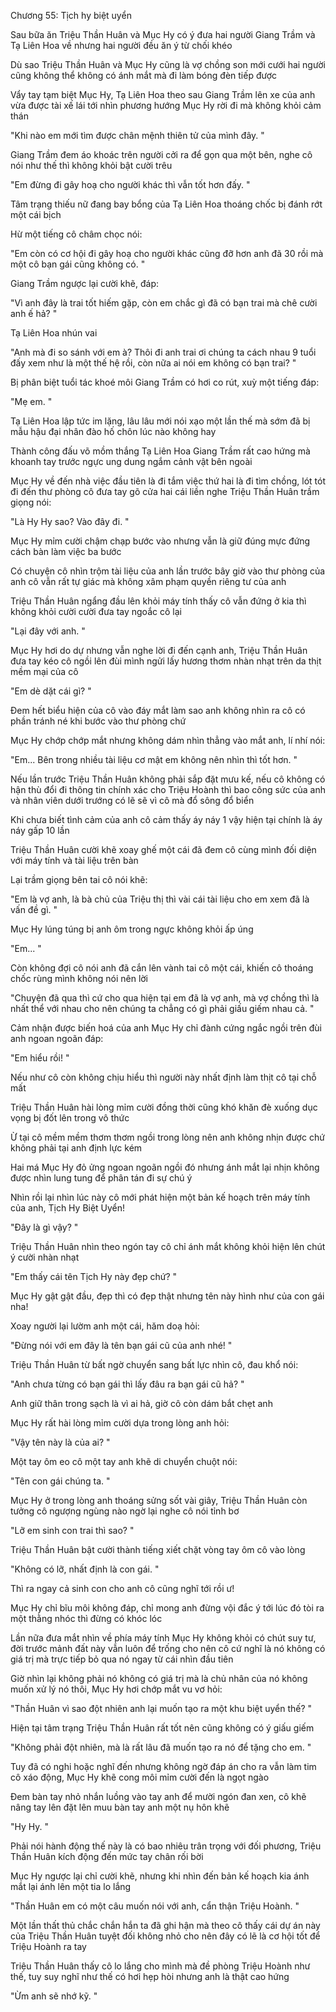 




Chương 55: Tịch hy biệt uyển

Sau bữa ăn Triệu Thần Huân và Mục Hy có ý đưa hai người Giang Trầm và Tạ Liên Hoa về nhưng hai người đều ăn ý từ chối khéo

Dù sao Triệu Thần Huân và Mục Hy cũng là vợ chồng son mới cưới hai người cũng không thể không có ánh mắt mà đi làm bóng đèn tiếp được

Vẩy tay tạm biệt Mục Hy, Tạ Liên Hoa theo sau Giang Trầm lên xe của anh vừa được tài xế lái tới nhìn phương hướng Mục Hy rời đi mà không khỏi cảm thán

"Khi nào em mới tìm được chân mệnh thiên tử của mình đây. "

Giang Trầm đem áo khoác trên người cởi ra để gọn qua một bên, nghe cô nói như thế thì không khỏi bật cười trêu

"Em đừng đi gây hoạ cho người khác thì vẫn tốt hơn đấy. "

Tâm trạng thiếu nữ đang bay bổng của Tạ Liên Hoa thoáng chốc bị đánh rớt một cái bịch

Hừ một tiếng cô châm chọc nói:

"Em còn có cơ hội đi gây hoạ cho người khác cũng đỡ hơn anh đã 30 rồi mà một cô bạn gái cũng không có. "

Giang Trầm ngược lại cười khẽ, đáp:

"Vì anh đây là trai tốt hiếm gặp, còn em chắc gì đã có bạn trai mà chê cười anh ế hả? "

Tạ Liên Hoa nhún vai

"Anh mà đi so sánh với em à? Thôi đi anh trai ơi chúng ta cách nhau 9 tuổi đấy xem như là một thế hệ rồi, còn nữa ai nói em không có bạn trai? "

Bị phân biệt tuổi tác khoé môi Giang Trầm có hơi co rút, xuỳ một tiếng đáp:

"Mẹ em. "

Tạ Liên Hoa lập tức im lặng, lâu lâu mới nói xạo một lần thế mà sớm đã bị mẫu hậu đại nhân đào hố chôn lúc nào không hay

Thành công đấu võ mồm thắng Tạ Liên Hoa Giang Trầm rất cao hứng mà khoanh tay trước ngực ung dung ngắm cảnh vật bên ngoài

Mục Hy về đến nhà việc đầu tiên là đi tắm việc thứ hai là đi tìm chồng, lót tót đi đến thư phòng cô đưa tay gõ cửa hai cái liền nghe Triệu Thần Huân trầm giọng nói:

"Là Hy Hy sao? Vào đây đi. "

Mục Hy mỉm cười chậm chạp bước vào nhưng vẫn là giữ đúng mực đứng cách bàn làm việc ba bước

Có chuyện cô nhìn trộm tài liệu của anh lần trước bây giờ vào thư phòng của anh cô vẫn rất tự giác mà không xâm phạm quyền riêng tư của anh

Triệu Thần Huân ngẩng đầu lên khỏi máy tính thấy cô vẫn đứng ở kia thì không khỏi cười cười đưa tay ngoắc cô lại

"Lại đây với anh. "

Mục Hy hơi do dự nhưng vẫn nghe lời đi đến cạnh anh, Triệu Thần Huân đưa tay kéo cô ngồi lên đùi mình ngửi lấy hương thơm nhàn nhạt trên da thịt mềm mại của cô

"Em dè dặt cái gì? "

Đem hết biểu hiện của cô vào đáy mắt làm sao anh không nhìn ra cô có phần tránh né khi bước vào thư phòng chứ

Mục Hy chớp chớp mắt nhưng không dám nhìn thẳng vào mắt anh, lí nhí nói:

"Em... Bên trong nhiều tài liệu cơ mật em không nên nhìn thì tốt hơn. "

Nếu lần trước Triệu Thần Huân không phải sắp đặt mưu kế, nếu cô không có hận thù đổi đi thông tin chính xác cho Triệu Hoành thì bao công sức của anh và nhân viên dưới trướng có lẽ sẽ vì cô mà đổ sông đổ biển

Khi chưa biết tình cảm của anh cô cảm thấy áy náy 1 vậy hiện tại chính là áy náy gấp 10 lần

Triệu Thần Huân cười khẽ xoay ghế một cái đã đem cô cùng mình đối diện với máy tính và tài liệu trên bàn

Lại trầm giọng bên tai cô nói khẽ:

"Em là vợ anh, là bà chủ của Triệu thị thì vài cái tài liệu cho em xem đã là vấn đề gì. "

Mục Hy lúng túng bị anh ôm trong ngực không khỏi ấp úng

"Em... "

Còn không đợi cô nói anh đã cắn lên vành tai cô một cái, khiến cô thoáng chốc rùng mình không nói nên lời

"Chuyện đã qua thì cứ cho qua hiện tại em đã là vợ anh, mà vợ chồng thì là nhất thể với nhau cho nên chúng ta chẳng có gì phải giấu giếm nhau cả. "

Cảm nhận được biến hoá của anh Mục Hy chỉ đành cứng ngắc ngồi trên đùi anh ngoan ngoãn đáp:

"Em hiểu rồi! "

Nếu như cô còn không chịu hiểu thì người này nhất định làm thịt cô tại chỗ mất

Triệu Thần Huân hài lòng mỉm cười đồng thời cũng khó khăn đè xuống dục vọng bị đốt lên trong vô thức

Ừ tại cô mềm mềm thơm thơm ngồi trong lòng nên anh không nhịn được chứ không phải tại anh định lực kém

Hai má Mục Hy đỏ ửng ngoan ngoãn ngồi đó nhưng ánh mắt lại nhịn không được nhìn lung tung để phân tán đi sự chú ý

Nhìn rồi lại nhìn lúc này cô mới phát hiện một bản kế hoạch trên máy tính của anh, Tịch Hy Biệt Uyển!

"Đây là gì vậy? "

Triệu Thần Huân nhìn theo ngón tay cô chỉ ánh mắt không khỏi hiện lên chút ý cười nhàn nhạt

"Em thấy cái tên Tịch Hy này đẹp chứ? "

Mục Hy gật gật đầu, đẹp thì có đẹp thật nhưng tên này hình như của con gái nha!

Xoay người lại lườm anh một cái, hăm doạ hỏi:

"Đừng nói với em đây là tên bạn gái cũ của anh nhé! "

Triệu Thần Huân từ bất ngờ chuyển sang bất lực nhìn cô, đau khổ nói:

"Anh chưa từng có bạn gái thì lấy đâu ra bạn gái cũ hả? "

Anh giữ thân trong sạch là vì ai hả, giờ cô còn dám bắt chẹt anh

Mục Hy rất hài lòng mỉm cười dựa trong lòng anh hỏi:

"Vậy tên này là của ai? "

Một tay ôm eo cô một tay anh khẽ di chuyển chuột nói:

"Tên con gái chúng ta. "

Mục Hy ở trong lòng anh thoáng sửng sốt vài giây, Triệu Thần Huân còn tưởng cô ngượng ngùng nào ngờ lại nghe cô nói tỉnh bơ

"Lỡ em sinh con trai thì sao? "

Triệu Thần Huân bật cười thành tiếng xiết chặt vòng tay ôm cô vào lòng

"Không có lỡ, nhất định là con gái. "

Thì ra ngay cả sinh con cho anh cô cũng nghĩ tới rồi ư!

Mục Hy chỉ bĩu môi không đáp, chỉ mong anh đừng vội đắc ý tới lúc đó tòi ra một thằng nhóc thì đừng có khóc lóc

Lần nữa đưa mắt nhìn về phía máy tính Mục Hy không khỏi có chút suy tư, đời trước mảnh đất này vẫn luôn để trống cho nên cô cứ nghĩ là nó không có giá trị mà trực tiếp bỏ qua nó ngay từ cái nhìn đầu tiên

Giờ nhìn lại không phải nó không có giá trị mà là chủ nhân của nó không muốn xử lý nó thôi, Mục Hy hơi chớp mắt vu vơ hỏi:

"Thần Huân vì sao đột nhiên anh lại muốn tạo ra một khu biệt uyển thế? "

Hiện tại tâm trạng Triệu Thần Huân rất tốt nên cũng không có ý giấu giếm

"Không phải đột nhiên, mà là rất lâu đã muốn tạo ra nó để tặng cho em. "

Tuy đã có nghi hoặc nghĩ đến nhưng không ngờ đáp án cho ra vẫn làm tim cô xáo động, Mục Hy khẽ cong môi mỉm cười đến là ngọt ngào

Đem bàn tay nhỏ nhắn luồng vào tay anh để mười ngón đan xen, cô khẽ nâng tay lên đặt lên muu bàn tay anh một nụ hôn khẽ

"Hy Hy. "

Phải nói hành động thế này là có bao nhiêu trân trọng với đối phương, Triệu Thần Huân kích động đến mức tay chân rối bời

Mục Hy ngược lại chỉ cười khẽ, nhưng khi nhìn đến bản kế hoạch kia ánh mắt lại ánh lên một tia lo lắng

"Thần Huân em có một câu muốn nói với anh, cẩn thận Triệu Hoành. "

Một lần thất thủ chắc chắn hắn ta đã ghi hận mà theo cô thấy cái dự án này của Triệu Thần Huân tuyệt đối không nhỏ cho nên đây có lẽ là cơ hội tốt để Triệu Hoành ra tay

Triệu Thần Huân thấy cô lo lắng cho mình mà đề phòng Triệu Hoành như thế, tuy suy nghĩ như thế có hơi hẹp hòi nhưng anh là thật cao hứng

"Ừm anh sẽ nhớ kỹ. "




